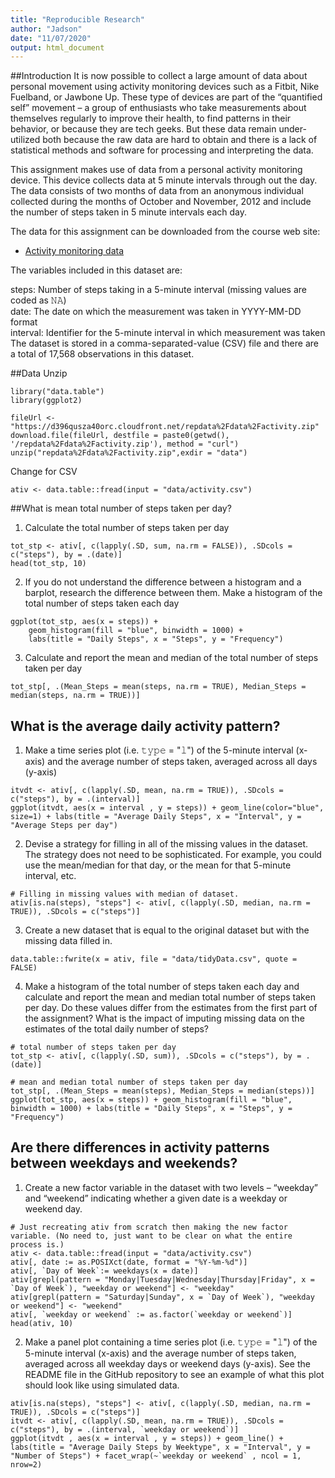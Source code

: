 ```yaml
---
title: "Reproducible Research"
author: "Jadson"
date: "11/07/2020"
output: html_document
---
```


##Introduction
It is now possible to collect a large amount of data about personal movement using activity monitoring devices such as a Fitbit, Nike Fuelband, or Jawbone Up. These type of devices are part of the “quantified self” movement – a group of enthusiasts who take measurements about themselves regularly to improve their health, to find patterns in their behavior, or because they are tech geeks. But these data remain under-utilized both because the raw data are hard to obtain and there is a lack of statistical methods and software for processing and interpreting the data.

This assignment makes use of data from a personal activity monitoring device. This device collects data at 5 minute intervals through out the day. The data consists of two months of data from an anonymous individual collected during the months of October and November, 2012 and include the number of steps taken in 5 minute intervals each day.

The data for this assignment can be downloaded from the course web site:
- [Activity monitoring data](https://d396qusza40orc.cloudfront.net/repdata%2Fdata%2Factivity.zip)

The variables included in this dataset are:

steps: Number of steps taking in a 5-minute interval (missing values are coded as 𝙽𝙰) </br>
date: The date on which the measurement was taken in YYYY-MM-DD format </br>
interval: Identifier for the 5-minute interval in which measurement was taken </br>
The dataset is stored in a comma-separated-value (CSV) file and there are a total of 17,568 observations in this dataset. 

##Data
Unzip

``` {r}
library("data.table")
library(ggplot2)

fileUrl <- "https://d396qusza40orc.cloudfront.net/repdata%2Fdata%2Factivity.zip"
download.file(fileUrl, destfile = paste0(getwd(), '/repdata%2Fdata%2Factivity.zip'), method = "curl")
unzip("repdata%2Fdata%2Factivity.zip",exdir = "data")

```
Change for CSV

```{r}
ativ <- data.table::fread(input = "data/activity.csv")
```


##What is mean total number of steps taken per day?

1. Calculate the total number of steps taken per day

```{r}
tot_stp <- ativ[, c(lapply(.SD, sum, na.rm = FALSE)), .SDcols = c("steps"), by = .(date)] 
head(tot_stp, 10)
```

2. If you do not understand the difference between a histogram and a barplot, research the difference between them. Make a histogram of the total number of steps taken each day

```{r}
ggplot(tot_stp, aes(x = steps)) +
    geom_histogram(fill = "blue", binwidth = 1000) +
    labs(title = "Daily Steps", x = "Steps", y = "Frequency")
```

3. Calculate and report the mean and median of the total number of steps taken per day

```{r}
tot_stp[, .(Mean_Steps = mean(steps, na.rm = TRUE), Median_Steps = median(steps, na.rm = TRUE))]
```

## What is the average daily activity pattern?

1. Make a time series plot (i.e. 𝚝𝚢𝚙𝚎 = "𝚕") of the 5-minute interval (x-axis) and the average number of steps taken, averaged across all days (y-axis)

```{r}
itvdt <- ativ[, c(lapply(.SD, mean, na.rm = TRUE)), .SDcols = c("steps"), by = .(interval)] 
ggplot(itvdt, aes(x = interval , y = steps)) + geom_line(color="blue", size=1) + labs(title = "Average Daily Steps", x = "Interval", y = "Average Steps per day")
```

2. Devise a strategy for filling in all of the missing values in the dataset. The strategy does not need to be sophisticated. For example, you could use the mean/median for that day, or the mean for that 5-minute interval, etc.

```{r}
# Filling in missing values with median of dataset. 
ativ[is.na(steps), "steps"] <- ativ[, c(lapply(.SD, median, na.rm = TRUE)), .SDcols = c("steps")]
```

3. Create a new dataset that is equal to the original dataset but with the missing data filled in.

```{r}
data.table::fwrite(x = ativ, file = "data/tidyData.csv", quote = FALSE)
```

4. Make a histogram of the total number of steps taken each day and calculate and report the mean and median total number of steps taken per day. Do these values differ from the estimates from the first part of the assignment? What is the impact of imputing missing data on the estimates of the total daily number of steps?

```{r}
# total number of steps taken per day
tot_stp <- ativ[, c(lapply(.SD, sum)), .SDcols = c("steps"), by = .(date)] 

# mean and median total number of steps taken per day
tot_stp[, .(Mean_Steps = mean(steps), Median_Steps = median(steps))]
ggplot(tot_stp, aes(x = steps)) + geom_histogram(fill = "blue", binwidth = 1000) + labs(title = "Daily Steps", x = "Steps", y = "Frequency")
```

## Are there differences in activity patterns between weekdays and weekends?

1. Create a new factor variable in the dataset with two levels – “weekday” and “weekend” indicating whether a given date is a weekday or weekend day.

```{r}
# Just recreating ativ from scratch then making the new factor variable. (No need to, just want to be clear on what the entire process is.) 
ativ <- data.table::fread(input = "data/activity.csv")
ativ[, date := as.POSIXct(date, format = "%Y-%m-%d")]
ativ[, `Day of Week`:= weekdays(x = date)]
ativ[grepl(pattern = "Monday|Tuesday|Wednesday|Thursday|Friday", x = `Day of Week`), "weekday or weekend"] <- "weekday"
ativ[grepl(pattern = "Saturday|Sunday", x = `Day of Week`), "weekday or weekend"] <- "weekend"
ativ[, `weekday or weekend` := as.factor(`weekday or weekend`)]
head(ativ, 10)
```


2. Make a panel plot containing a time series plot (i.e. 𝚝𝚢𝚙𝚎 = "𝚕") of the 5-minute interval (x-axis) and the average number of steps taken, averaged across all weekday days or weekend days (y-axis). See the README file in the GitHub repository to see an example of what this plot should look like using simulated data.

```{r}
ativ[is.na(steps), "steps"] <- ativ[, c(lapply(.SD, median, na.rm = TRUE)), .SDcols = c("steps")]
itvdt <- ativ[, c(lapply(.SD, mean, na.rm = TRUE)), .SDcols = c("steps"), by = .(interval, `weekday or weekend`)] 
ggplot(itvdt , aes(x = interval , y = steps)) + geom_line() + labs(title = "Average Daily Steps by Weektype", x = "Interval", y = "Number of Steps") + facet_wrap(~`weekday or weekend` , ncol = 1, nrow=2)
```
